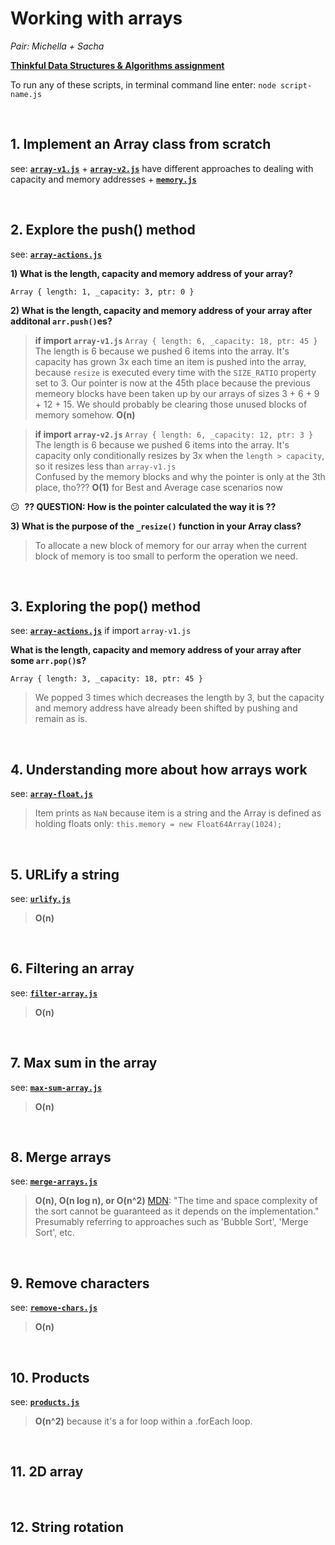 # Working with arrays

_Pair: Michella + Sacha_

**[Thinkful Data Structures & Algorithms assignment](https://courses.thinkful.com/dsa-v1/checkpoint/4#assignment)**

To run any of these scripts, in terminal command line enter: `node script-name.js`

<br />

## 1. Implement an Array class from scratch

see: **[`array-v1.js`](https://github.com/artificialarea/DSA-Arrays/blob/main/array-v1.js)** + **[`array-v2.js`](https://github.com/artificialarea/DSA-Arrays/blob/main/array-v2.js)** have different approaches to dealing with capacity and memory addresses + **[`memory.js`](https://github.com/artificialarea/DSA-Arrays/blob/main/memory.js)**




<br />

## 2. Explore the push() method

see: **[`array-actions.js`](https://github.com/artificialarea/DSA-Arrays/blob/main/array-actions.js)**

**1) What is the length, capacity and memory address of your array?**

`Array { length: 1, _capacity: 3, ptr: 0 }`

**2) What is the length, capacity and memory address of your array after additonal `arr.push()`es?**

> **if import `array-v1.js`**
`Array { length: 6, _capacity: 18, ptr: 45 }`
> The length is 6 because we pushed 6 items into the array.
> It's capacity has grown 3x each time an item is pushed into the array, because `resize` is executed every time with the `SIZE_RATIO` property set to 3. 
> Our pointer is now at the 45th place because the previous memeory blocks have been taken up by our arrays of sizes 3 + 6 + 9 + 12 + 15. We should probably be clearing those unused blocks of memory somehow.
> **O(n)**

> **if import `array-v2.js`**
`Array { length: 6, _capacity: 12, ptr: 3 }`
> The length is 6 because we pushed 6 items into the array.
> It's capacity only conditionally resizes by 3x when the `length > capacity`, so it resizes less than `array-v1.js`  
> Confused by the memory blocks and why the pointer is only at the 3th place, tho???
> **O(1)** for Best and Average case scenarios now

:confused:&nbsp; **?? QUESTION: How is the pointer calculated the way it is ??**

**3) What is the purpose of the `_resize()` function in your Array class?**
> To allocate a new block of memory for our array when the current block of memory is too small to perform the operation we need.




<br />

## 3. Exploring the pop() method

see: **[`array-actions.js`](https://github.com/artificialarea/DSA-Arrays/blob/main/array-actions.js)** if import `array-v1.js`

**What is the length, capacity and memory address of your array after some `arr.pop()`s?**

`Array { length: 3, _capacity: 18, ptr: 45 }`
> We popped 3 times which decreases the length by 3, but the capacity and memory address have already been shifted by pushing and remain as is.




<br />

## 4. Understanding more about how arrays work

see: **[`array-float.js`](https://github.com/artificialarea/DSA-Arrays/blob/main/array-float.js)**

> Item prints as `NaN` because item is a string and the Array is defined as holding floats only: `this.memory = new Float64Array(1024);`





<br />

## 5. URLify a string

see: **[`urlify.js`](https://github.com/artificialarea/DSA-Arrays/blob/main/urlify.js)**

> **O(n)**



<br />

## 6. Filtering an array

see: **[`filter-array.js`](https://github.com/artificialarea/DSA-Arrays/blob/main/filter-array.js)**

> **O(n)**




<br />

## 7. Max sum in the array

see: **[`max-sum-array.js`](https://github.com/artificialarea/DSA-Arrays/blob/main/max-sum-array.js)**

> **O(n)**



<br />

## 8. Merge arrays

see: **[`merge-arrays.js`](https://github.com/artificialarea/DSA-Arrays/blob/main/merge-arrays.js)**

> **O(n), O(n log n), or O(n^2)** [MDN](https://developer.mozilla.org/en-US/docs/Web/JavaScript/Reference/Global_Objects/Array/sort): "The time and space complexity of the sort cannot be guaranteed as it depends on the implementation." Presumably referring to approaches such as 'Bubble Sort', 'Merge Sort', etc.


<br />

## 9. Remove characters

see: **[`remove-chars.js`](https://github.com/artificialarea/DSA-Arrays/blob/main/remove-chars.js)**

> **O(n)**



<br />

## 10. Products

see: **[`products.js`](https://github.com/artificialarea/DSA-Arrays/blob/main/products.js)**

> **O(n^2)** because it's a for loop within a .forEach loop. 




<br />

## 11. 2D array




<br />

## 12. String rotation





<br />